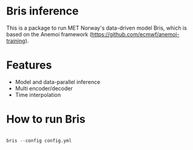 # Bris inference

This is a package to run MET Norway's data-driven model Bris, which is based on the Anemoi framework
(https://github.com/ecmwf/anemoi-training).

# Features
- Model and data-parallel inference
- Multi encoder/decoder
- Time interpolation

# How to run Bris

```python

bris --config config.yml
```
